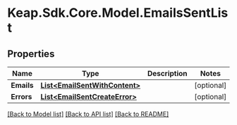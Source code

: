 # Keap.Sdk.Core.Model.EmailsSentList

## Properties

Name | Type | Description | Notes
------------ | ------------- | ------------- | -------------
**Emails** | [**List&lt;EmailSentWithContent&gt;**](EmailSentWithContent.md) |  | [optional] 
**Errors** | [**List&lt;EmailSentCreateError&gt;**](EmailSentCreateError.md) |  | [optional] 

[[Back to Model list]](../README.md#documentation-for-models) [[Back to API list]](../README.md#documentation-for-api-endpoints) [[Back to README]](../README.md)

